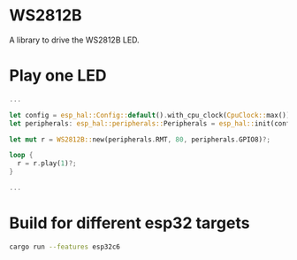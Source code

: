 # WS2812B

A library to drive the WS2812B LED.

# Play one LED

```rust
...

let config = esp_hal::Config::default().with_cpu_clock(CpuClock::max());
let peripherals: esp_hal::peripherals::Peripherals = esp_hal::init(config);

let mut r = WS2812B::new(peripherals.RMT, 80, peripherals.GPIO8)?;

loop {
  r = r.play(1)?;
}

...
```

# Build for different esp32 targets

```BASH
cargo run --features esp32c6
```
